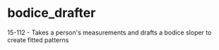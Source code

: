 # bodice_drafter
15-112 - Takes a person's measurements and drafts a bodice sloper to create fitted patterns
